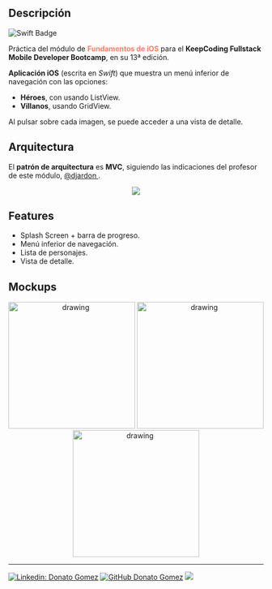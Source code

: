 ## Descripción
![Swift Badge](https://img.shields.io/badge/MADE%20WITH-SWIFT-red?style=for-the-badge&logo=swift)

Práctica del módulo de **<span style="color:#ff7e63">Fundamentos de iOS</span>** para el **KeepCoding Fullstack Mobile Developer Bootcamp**, en su 13ª edición.

**Aplicación iOS** (escrita en *Swift*) que muestra un menú inferior de navegación con las opciones: 
* **Héroes**, con usando ListView.
* **Villanos**, usando GridView. 
  
Al pulsar sobre cada imagen, se puede acceder a una vista de detalle.

## Arquitectura
El **patrón de arquitectura** es **MVC**, siguiendo las indicaciones del profesor de este módulo, [@djardon ](https://github.com/djardon).
<div align="center">
<img src="https://images1.programmerclick.com/56/0c/0c6bdaf7b8263e29e3be41160e6bd518.JPEG">
</div>

## Features
* Splash Screen + barra de progreso.
* Menú inferior de navegación.
* Lista de personajes.
* Vista de detalle.

## Mockups
<div align="center">
<img src="https://github.com/donatogomez/MarvelCharactersMVC/blob/main/mockups/splash.png" alt="drawing" width="250"/> <img src="https://github.com/donatogomez/MarvelCharactersMVC/blob/main/mockups/main.png" alt="drawing" width="250"/> <img src="https://github.com/donatogomez/MarvelCharactersMVC/blob/main/mockups/detail.png" alt="drawing" width="250"/>
</div>

---

[![Linkedin: Donato Gomez](https://img.shields.io/badge/-Donato_Gomez-blue?style=flat-square&logo=Linkedin&logoColor=white&link=https://www.linkedin.com/in/donatogomez/)](https://www.linkedin.com/in/donatogomez/)
[![GitHub Donato Gomez](https://img.shields.io/github/followers/donatogomez?label=follow&style=social)](https://github.com/donatogomez)
![](https://komarev.com/ghpvc/?username=donatogomez&color=red)
